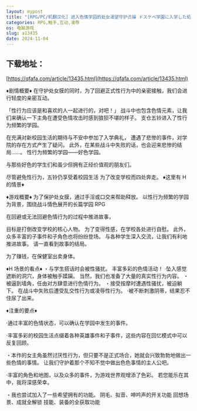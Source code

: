 ```yaml
---
layout: mypost
title: "[RPG/PC/机翻汉化] 进入色情学园的处女渴望守护贞操 ドスケベ学園に入学した処女は貞操を守りたい [1.56G]"
categories: RPG,触手,互动,凌辱
os: 电脑游戏
slug: a13435
date: 2024-11-04
---
```


## 下载地址：

[https://qfafa.com/article/13435.html](https://qfafa.com/article/13435.html)

♦剧情概要♦
在守护处女膜的同时，为了回避正式性行为中的亲密接触，我们会进行轻度的亲密互动。

「性行为应该是和喜欢的人一起进行的，对吧！」
战斗中也包含色情元素，让我们来确认一下主角在遭受色情攻击时感到狼狈不堪的样子。
支仓五铃进入了性行为频繁的学园。

在充满对新校园生活的期待与不安中参加了入学典礼，
遭遇了悲惨的事件，对学院的存在方式产生了疑问。
此外，在某些战斗中失败的话，也会迎来悲惨的结局……。
性行为频繁的学园——好色学园。

与那些好色的学生们和虽少但拥有正经价值观的朋友们。

尽管避免性行为，五铃仍享受着校园生活
为了改变学校而四处奔走。
♦这里有 H 的情景♦

♦游戏概要♦
为了保护处女膜，通过手淫或口交来帮助释放。
以性行为频繁的学园为背景，围绕战斗情色展开的长篇学园 RPG

在回避或无法回避色情行为的过程中推进故事，

目标是打倒改变学校的核心人物。
为了变得性感，在学校各处进行自慰。
此外，众多丰富的子事件和子角色也将纷纷登场。
与各种学生深入交流，让我们有利地推进故事。
请一直看到故事的结局。

为了赚钱，在保健室出卖身体。

♦H 场景的看点♦
・与学生搭话时会被性骚扰。
丰富多彩的色情活动！
·坠入感觉遮断的洞穴，身体被触手蹂躏。
当然，我们也准备了大量的真实性行为内容。
・被逼到墙角，任由对方肆意进行色情行为。
・接受按摩时遭遇性骚扰，被迫躺下。
在战斗中失败后遭受乱交性行为或凌辱性行为。
·被不断刺激阴蒂，结果忍不住尿了出来。

♦注重的要点♦

·通过丰富的色情状态，可以确认在学园中发生的事件。

·丰富多彩的校园生活点缀着各种英雄事件和子事件，这些内容在回忆模式中可以反复回顾。

・本作的女主角虽然讨厌性行为，但只要不是正式场合，她就会兴致勃勃地做出一些色情的事情。
让我们守护着那个不知不觉中做出色色事情的主人公吧。

·丰富的角色和地图，以及众多的事件，为游戏世界观增添了色彩。
若您能乐在其中，我将深感荣幸。

・我也尝试加入了一些希望拥有的功能。
阴毛、拟音、呻吟声的开关功能
回想场景、成就全解锁
技能、装备的全获取功能